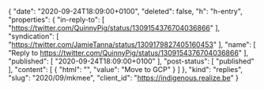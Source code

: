 {
  "date": "2020-09-24T18:09:00+0100",
  "deleted": false,
  "h": "h-entry",
  "properties": {
    "in-reply-to": [
      "https://twitter.com/QuinnyPig/status/1309154376704036866"
    ],
    "syndication": [
      "https://twitter.com/JamieTanna/status/1309179827405160453"
    ],
    "name": [
      "Reply to https://twitter.com/QuinnyPig/status/1309154376704036866"
    ],
    "published": [
      "2020-09-24T18:09:00+0100"
    ],
    "post-status": [
      "published"
    ],
    "content": [
      {
        "html": "",
        "value": "Move to GCP"
      }
    ]
  },
  "kind": "replies",
  "slug": "2020/09/mkmee",
  "client_id": "https://indigenous.realize.be"
}
